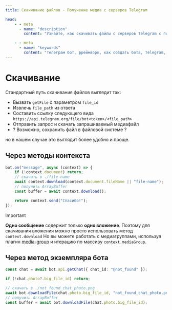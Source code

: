 ```yaml
---
title: Скачивание файлов - Получение медиа с серверов Telegram

head:
    - - meta
      - name: "description"
        content: "Узнайте, как скачивать файлы с серверов Telegram с помощью GramIO. Пошаговое руководство от получения file_id до загрузки файла."

    - - meta
      - name: "keywords"
        content: "телеграм бот, фреймворк, как создать бота, Telegram, Telegram Bot API, GramIO, TypeScript, JavaScript, Node.JS, Nodejs, Deno, Bun, скачивание файлов, file_id, file_path, getFile, загрузка медиа, скачивание изображений, скачивание документов, получение файлов, API токен, HTTP-запросы к API, скачивание фото, скачивание видео, документы Telegram, media download"
---
```


# Скачивание

Стандартный путь скачивания файлов выглядит так:

-   Вызвать `getFile` с параметром `file_id`
-   Извлечь `file_path` из ответа
-   Составить ссылку следующего вида `https://api.telegram.org/file/bot<token>/<file_path>`
-   Отправить запрос и скачать запрашиваемый медиафайл
-   ? Возможно, сохранить файл в файловой системе ?

но в нашем случае это выглядит более удобно и проще.

## Через методы контекста

```ts
bot.on("message", async (context) => {
    if (!context.document) return;
    // скачать в ./file-name
    await context.download(context.document.fileName || "file-name");
    // получить ArrayBuffer
    const buffer = await context.download();

    return context.send("Спасибо!");
});
```

> [!IMPORTANT]
>
> **Одно сообщение** содержит только **одно вложение**. Поэтому для скачивания вложения можно просто использовать метод `context.download`
> Но вы можете работать с медиагруппами, используя плагин [media-group](/ru/plugins/official/media-group) и итерацию по массиву `context.mediaGroup`.

## Через метод экземпляра бота

```ts
const chat = await bot.api.getChat({ chat_id: "@not_found" });

if (!chat.photo?.big_file_id) return;

// скачать в ./not_found_chat_photo.png
await bot.downloadFile(chat.photo.big_file_id, "not_found_chat_photo.png");
// получить ArrayBuffer
const buffer = await bot.downloadFile(chat.photo.big_file_id);
```
